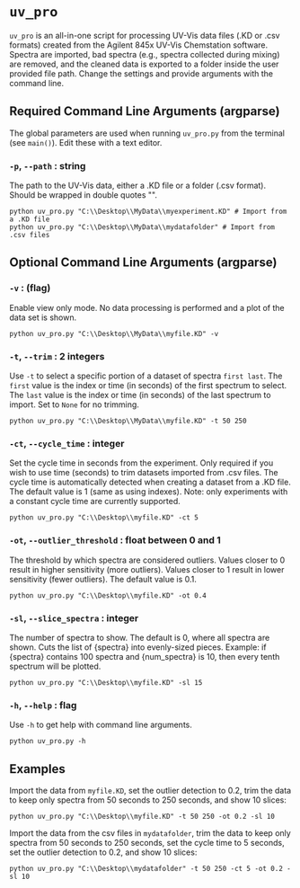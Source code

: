``uv_pro``
==========
``uv_pro`` is an all-in-one script for processing UV-Vis data files (.KD or .csv formats) created from the Agilent 845x UV-Vis Chemstation software. Spectra are imported, bad spectra (e.g., spectra collected during mixing) are removed, and the cleaned data is exported to a folder inside the user provided file path. Change the settings and provide arguments with the command line.

Required Command Line Arguments (argparse)
------------------------------------------
The global parameters are used when running ``uv_pro.py`` from the terminal (see ``main()``). Edit these with a text editor.

### ``-p``, ``--path`` : string
The path to the UV-Vis data, either a .KD file or a folder (.csv format). Should be wrapped in double quotes "".

```
python uv_pro.py "C:\\Desktop\\MyData\\myexperiment.KD" # Import from a .KD file
python uv_pro.py "C:\\Desktop\\MyData\\mydatafolder" # Import from .csv files
```

Optional Command Line Arguments (argparse)
------------------------------------------
### ``-v`` : (flag)
Enable view only mode. No data processing is performed and a plot of the data set is shown.

```
python uv_pro.py "C:\\Desktop\\MyData\\myfile.KD" -v
```

### ``-t``, ``--trim`` : 2 integers
Use ``-t`` to select a specific portion of a dataset of spectra `first last`. The ``first`` value is the index or time (in seconds) of the first spectrum to select. The ``last`` value is the index or time (in seconds) of the last spectrum to import. Set to `None` for no trimming. 

```
python uv_pro.py "C:\\Desktop\\MyData\\myfile.KD" -t 50 250
```

### ``-ct``, ``--cycle_time`` : integer
Set the cycle time in seconds from the experiment. Only required if you wish to use time (seconds) to trim datasets imported from .csv files. The cycle time is automatically detected when creating a dataset from a .KD file. The default value is 1 (same as using indexes). Note: only experiments with a constant cycle time are currently supported.

```
python uv_pro.py "C:\\Desktop\\myfile.KD" -ct 5
```

### ``-ot``, ``--outlier_threshold`` : float between 0 and 1
The threshold by which spectra are considered outliers. Values closer to 0 result in higher sensitivity (more outliers). Values closer to 1 result in lower sensitivity (fewer outliers). The default value is 0.1.

```
python uv_pro.py "C:\\Desktop\\myfile.KD" -ot 0.4
```

### ``-sl``, ``--slice_spectra`` : integer
The number of spectra to show. The default is 0, where all spectra are shown. Cuts the list of {spectra} into evenly-sized pieces. Example: if {spectra} contains 100 spectra and {num_spectra} is 10, then every tenth spectrum will be plotted.

```
python uv_pro.py "C:\\Desktop\\myfile.KD" -sl 15
```

### ``-h``, ``--help`` : flag
Use ``-h`` to get help with command line arguments.

```
python uv_pro.py -h
```

Examples
------------------------------------------
Import the data from ``myfile.KD``, set the outlier detection to 0.2, trim the data to keep only spectra from 50 seconds to 250 seconds, and show 10 slices:
```
python uv_pro.py "C:\\Desktop\\myfile.KD" -t 50 250 -ot 0.2 -sl 10
```

Import the data from the csv files in ``mydatafolder``, trim the data to keep only spectra from 50 seconds to 250 seconds, set the cycle time to 5 seconds, set the outlier detection to 0.2, and show 10 slices:
```
python uv_pro.py "C:\\Desktop\\mydatafolder" -t 50 250 -ct 5 -ot 0.2 -sl 10
```
